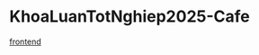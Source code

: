 # KhoaLuanTotNghiep2025-Cafe
[frontend](https://khoa-luan-tot-nghiep2025-cafe.vercel.app/collection)
